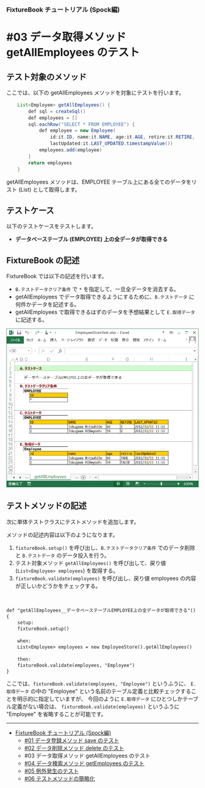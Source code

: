 ﻿
### FixtureBook チュートリアル (Spock編)

#03 データ取得メソッド getAllEmployees のテスト
===============================================

テスト対象のメソッド
--------------------

ここでは、以下の getAllEmployees メソッドを対象にテストを行います。

```java
    List<Employee> getAllEmployees() {
        def sql = createSql()
        def employees = []
        sql.eachRow("SELECT * FROM EMPLOYEE") {
            def employee = new Employee(
                id:it.ID, name:it.NAME, age:it.AGE, retire:it.RETIRE, 
                lastUpdated:it.LAST_UPDATED.timestampValue())
            employees.add(employee)
        }
        return employees
    }
```

getAllEmployees メソッドは、EMPLOYEE テーブル上にある全てのデータをリスト (List<Employee>) として取得します。


テストケース
------------

以下のテストケースをテストします。

*   <b>データベーステーブル (EMPLOYEE) 上の全データが取得できる</b>


FixtureBook の記述
------------------

FixtureBook では以下の記述を行います。

*   `B.テストデータクリア条件` で `*` を指定して、一旦全データを消去する。
*   getAllEmployees でデータ取得できるようにするために、`B.テストデータ` に何件かデータを記述する。
*   getAllEmployees で取得できるはずのデータを予想結果として `E.取得データ` に記述する。


![FixtureBook記述](./images/Tutorial-getAllEmployees-01.png?raw=true)


テストメソッドの記述
--------------------

次に単体テストクラスにテストメソッドを追加します。

メソッドの記述内容は以下のようになります。

1.  `fixtureBook.setup()` を呼び出し、`B.テストデータクリア条件` でのデータ削除と
    `B.テストデータ` のデータ投入を行う。
2.  テスト対象メソッド `getAllEmployees()` を呼び出して、戻り値 (`List<Employee> employees`) を取得する。
3.  `fixtureBook.validate(employees)` を呼び出し、戻り値 employees の内容が正しいかどうかをチェックする。

&nbsp;

    def "getAllEmployees__データベーステーブルEMPLOYEE上の全データが取得できる"() {
        setup:
        fixtureBook.setup()
        
        when:
        List<Employee> employees = new EmployeeStore().getAllEmployees()
        
        then:
        fixtureBook.validate(employees, "Employee")
    }


ここでは、`fixtureBook.validate(employees, "Employee")` というふうに、
`E.取得データ` の中の "Employee" という名前のテーブル定義と比較チェックすることを明示的に指定していますが、
今回のように `E.取得データ` にひとつしかテーブル定義がない場合は、
`fixtureBook.validate(employees)` というふうに "Employee" を省略することが可能です。


------------------------

*   [FixtureBook チュートリアル (Spock編)](./Tutorial-Spock.md)
    *   [#01 データ登録メソッド save のテスト](./Tutorial-Spock-save.md)
    *   [#02 データ削除メソッド delete のテスト](./Tutorial-Spock-delete.md)
    *   #03 データ取得メソッド getAllEmployees のテスト
    *   [#04 データ検索メソッド getEmployees のテスト](./Tutorial-Spock-getEmployees.md)
    *   [#05 例外発生のテスト](./Tutorial-Spock-Exception.md)
    *   [#06 テストメソッドの簡略化](./Tutorial-Spock-expect.md)
